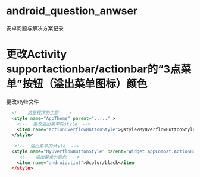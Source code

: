 # android_question_anwser
安卓问题与解决方案记录

# 更改Activity supportactionbar/actionbar的“3点菜单”按钮（溢出菜单图标）颜色

更改style文件

```xml
  <!--  这是程序的主题  -->
  <style name="AppTheme" parent="....." >
    <!--  更改溢出菜单的style  -->
    <item name="actionOverflowButtonStyle">@style/MyOverflowButtonStyle</item>
  </style>
  
   <!--  溢出菜单的style  -->
  <style name="MyOverflowButtonStyle" parent="Widget.AppCompat.ActionButton.Overflow">
     <!--  溢出菜单的颜色  -->
    <item name="android:tint">@color/black</item
  </style>
```
